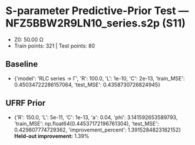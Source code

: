 # S-parameter Predictive-Prior Test — NFZ5BBW2R9LN10_series.s2p (S11)
- Z0: 50.00 Ω
- Train points: 321  |  Test points: 80

## Baseline
- {'model': 'RLC series -> Γ', 'R': 100.0, 'L': 1e-10, 'C': 2e-13, 'train_MSE': 0.45034722286157064, 'test_MSE': 0.4358730726824945}

## UFRF Prior
- {'R': 150.0, 'L': 5e-11, 'C': 1e-13, 'a': 0.04, 'phi': 3.141592653589793, 'train_MSE': np.float64(0.44537172196761304), 'test_MSE': 0.429807774729362, 'improvement_percent': 1.3915284823182152}
**Held-out improvement:** 1.39%